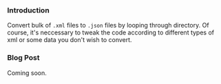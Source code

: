 ### Introduction
Convert bulk of `.xml` files to `.json` files by looping through directory.
Of course, it's neccessary to tweak the code according to different types of xml or some data you don't wish to convert. 

### Blog Post
Coming soon.
